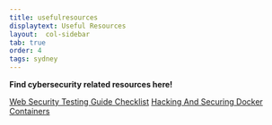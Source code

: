 ```yaml
---
title: usefulresources
displaytext: Useful Resources
layout:  col-sidebar
tab: true
order: 4
tags: sydney
---
```


**Find cybersecurity related resources here!**

[Web Security Testing Guide Checklist](https://github.com/OWASP/wstg/tree/master/checklist)
[Hacking And Securing Docker Containers](file:///files/docker-containers.pdf)

<!--<a href="/files/docker-containers.pdf" download="docker-containers.pdf">Hacking And Securing Docker Containers</a>-->
